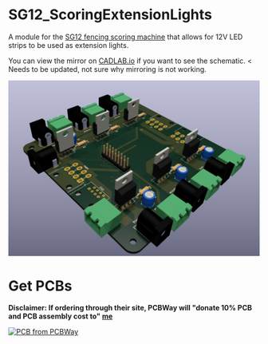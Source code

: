 # SG12_ScoringExtensionLights
A module for the [SG12 fencing scoring machine](https://www.blue-gauntlet.com/SG12-ST-MACHINE-w-score-and-time-and-remote_p_3799.html) that allows for 12V LED strips to be used as extension lights.

You can view the mirror on [CADLAB.io](https://cadlab.io/project/27194/main/files) if you want to see the schematic. < Needs to be updated, not sure why mirroring is not working.

![Image of 3D PCB Rendering](pcb_3d_view.png)

# Get PCBs
**Disclaimer: If ordering through their site, PCBWay will "donate 10% PCB and PCB assembly cost to" [me](https://github.com/QuantumEF)**

<a href="https://www.pcbway.com/project/shareproject/SG12_ScoringExtensionLights_36ba9fa8.html"><img src="https://www.pcbway.com/project/img/images/frompcbway-1220.png" alt="PCB from PCBWay" /></a>
